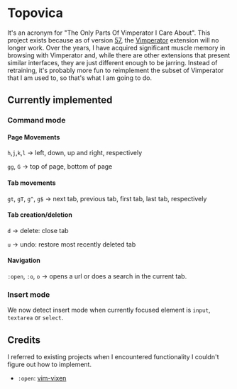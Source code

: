 # Topovica

It's an acronym for "The Only Parts Of Vimperator I Care About". This project exists because as of version [57](https://www.mozilla.org/en-US/firefox/57.0/releasenotes/), the [Vimperator](http://vimperator.org/) extension will no longer work. Over the years, I have acquired significant muscle memory in browsing with Vimperator and, while there are other extensions that present similar interfaces, they are just different enough to be jarring. Instead of retraining, it's probably more fun to reimplement the subset of Vimperator that I am used to, so that's what I am going to do.

## Currently implemented

### Command mode

#### Page Movements

`h`,`j`,`k`,`l` &rarr; left, down, up and right, respectively 

`gg`, `G` &rarr; top of page, bottom of page

#### Tab movements

`gt`, `gT`, `g^`, `g$` &rarr; next tab, previous tab, first tab, last tab, respectively

#### Tab creation/deletion

`d` &rarr; delete: close tab

`u` &rarr; undo: restore most recently deleted tab

#### Navigation

`:open`, `:o`, `o` &rarr; opens a url or does a search in the current tab.

### Insert mode

We now detect insert mode when currently focused element is `input`, `textarea` or `select`.

## Credits

I referred to existing projects when I encountered functionality I couldn't figure out how to implement.

- `:open`: [vim-vixen](https://github.com/ueokande/vim-vixen)
